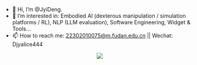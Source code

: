 - 👋 Hi, I’m @JyiDeng.
- 👀 I’m interested in: Embodied AI (dexterous manipulation / simulation platforms / RL), NLP (LLM evaluation), Software Engineering, Widget & Tools...
- 📫 How to reach me: 22302010075@m.fudan.edu.cn || Wechat: Djyalice444

<!---
- 🌱 I’m currently learning Data Structure, Discrete Mathematics, json skills, ...
--->

<!---这个不太准，怎么会有这么多html--->
<!---
<div align="center"> <img src="https://github-readme-stats.vercel.app/api/top-langs/?username=JyiDeng&hide_title=true&hide_border=true&layout=compact&langs_count=6&text_color=000&icon_color=fff&theme=graywhite" /> </div>
--->

<!---这个能用，但是数据不太好看就是了--->
<!---
![JyiDeng's GitHub stats](https://github-readme-stats.vercel.app/api?username=JyiDeng)
--->


<div align="center"> <img src="https://stats.justsong.cn/api/csdn?id=weixin_50132289"> </div>
<!---
![JyiDeng's Most used languages](https://github-readme-stats.vercel.app/api/top-langs?username=JyiDeng&show_icons=true&count_private=true&theme=gotham)
--->
<!---
<div align="center"> <img src="https://visitor-badge.glitch.me/badge?page_id=JyiDeng" /> </div>
--->
<!---
<div align="center"> <img src="https://github-profile-trophy.vercel.app/?username=JyiDeng" /> </div>
--->
<!---
<div align="center"> <img src="https://activity-graph.herokuapp.com/graph?username=JyiDeng&theme=xcode" /> </div>
--->


<!---
JyiDeng/JyiDeng is a ✨ special ✨ repository because its `README.md` (this file) appears on your GitHub profile.
You can click the Preview link to take a look at your changes.
--->
